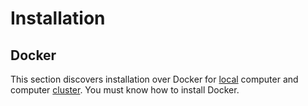 # Installation

## Docker
This section discovers installation over Docker for [local](./local.md) computer and computer
[cluster](./remote.md). You must know how to install Docker.

